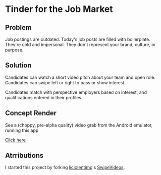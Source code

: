 # Tinder for the Job Market

## Problem

Job postings are outdated. Today's job posts are filled with
boilerplate. They're cold and impersonal. They don't represent your
brand, culture, or purpose.

## Solution

Candidates can watch a short video pitch about your team and open role.
Candidates can swipe left or right to pass or show interest.

Candidates match with perspective employers based on interest, and
qualifications entered in their profiles.

## Concept Render

See a (choppy, pre-alpha quality) video grab from the Android emulator,
running this app.

[Click here](https://www.dropbox.com/s/jd6ybv0ylih0emw/concept-render.webm?dl=0)

## Atrributions
I started this project by forking [liciolentimo](http://github.com/liciolentimo)'s [SwipeVideos](https://github.com/liciolentimo/SwipeVideos).

